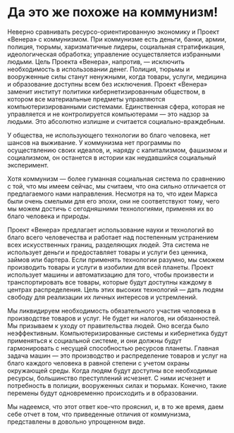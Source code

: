 # Да это же похоже на коммунизм!

Неверно сравнивать ресурсо-ориентированную экономику и Проект «Венера» с коммунизмом. При коммунизме есть деньги, банки, армии, полиция, тюрьмы, харизматичные лидеры, социальная стратификация, идеологическая обработка; управление осуществляется избранными людьми. Цель Проекта «Венера», напротив, — исключить необходимость в использовании денег. Полиция, тюрьмы и вооруженные силы станут ненужными, когда товары, услуги, медицина и образование доступны всем без исключения. Проект «Венера» заменит институт политики кибернетизированным обществом, в котором все материальные предметы управляются компьютеризированными системами. Единственная сфера, которая не управляется и не контролируется компьютерами — это надзор за людьми. Это абсолютно излишне и считается социально-враждебным.

У общества, не использующего технологии во благо человека, нет шансов на выживание. У коммунизма нет программы по осуществлению своих идеалов, и, наряду с капитализмом, фашизмом и социализмом, он останется в истории как неудавшийся социальный эксперимент.

Хотя коммунизм — более гуманная социальная система по сравнению с той, что мы имеем сейчас, мы считаем, что она сильно отличается от предлагаемого нами направления. Несмотря на то, что идеи Маркса были очень смелыми для его эпохи, они не соответствуют тому, чего мы можем достичь с сегодняшними технологиями, применяя их во благо человека и природы.

Проект «Венера» предлагает использование науки и технологий во благо всего человечества и работает над постепенным устранением всех искусственных границ, разделяющих людей. Эта система не использует деньги и предоставляет товары и услуги без ценника, займов или бартера. Если применять технологии разумно, мы сможем производить товары и услуги в изобилии для всей планеты. Проект использует машины и автоматизацию для того, чтобы произвести и транспортировать все товары, которые будут доступны каждому в центрах распределения. Цель этих высоких технологий — дать людям свободу для реализации их личных интересов и устремлений.

Мы ликвидируем необходимость обязательного участия человека в производстве товаров и услуг. Не будет ни налогов, ни обязанностей. Мы призываем к уходу от правительства людей. Оно всегда было неэффективным. Компьютеризированные системы и кибернетика будут применяться к социальной системе, и они должны будут гармонировать с несущей способностью ресурсов планеты. Главная задача машин — это производство и распределение товаров и услуг на благо каждого человека в равной степени с учетом охраны окружающей среды. Когда людям будут доступны все необходимые ресурсы, большинство преступлений исчезнет. С ними исчезнет и потребность в полиции, вооруженных силах и тюрьмах. Конечно, такие перемены будут одновременно происходить и в образовании.

Мы надеемся, что этот ответ кое-что прояснил, и, в то же время, даем себе отчет в том, что приведенные отличия от коммунизма, представлены в довольно упрощенном виде.

